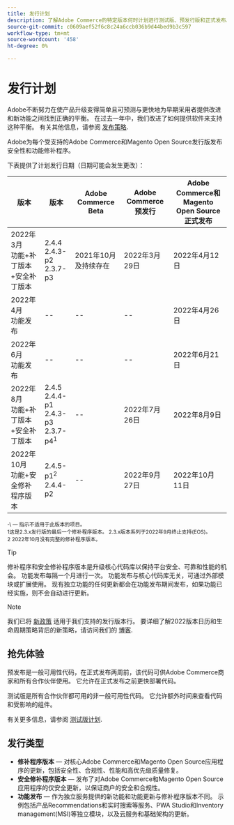 ```yaml
---
title: 发行计划
description: 了解Adobe Commerce的特定版本何时计划进行测试版、预发行版和正式发布。
source-git-commit: c0609aef52f6c8c24a6ccb036b9d44bed9b3c597
workflow-type: tm+mt
source-wordcount: '458'
ht-degree: 0%

---
```



# 发行计划

Adobe不断努力在使产品升级变得简单且可预测与更快地为早期采用者提供改进和新功能之间找到正确的平衡。 在过去一年中，我们改进了如何提供软件来支持这种平衡。 有关其他信息，请参阅 [发布策略](policy.md).

Adobe为每个受支持的Adobe Commerce和Magento Open Source发行版发布安全性和功能修补程序。

下表提供了计划发行日期（日期可能会发生更改）：

| 版本 | 版本 | Adobe Commerce Beta | Adobe Commerce预发行 | Adobe Commerce和Magento Open Source<br>正式发布 |
|-----------------------------------------------------------------|-------------------------------------------------------|---------------------------|----------------------------------|---------------------------------------------------------------------|
| 2022年3月<br>功能+补丁版本+安全补丁版本 | 2.4.4<br>2.4.3-p2<br>2.3.7-p3 | 2021年10月及持续存在 | 2022年3月29日 | 2022年4月12日 |
| 2022年4月<br>功能发布 | \-\- | \-\- | \-\- | 2022年4月26日 |
| 2022年6月<br>功能发布 | \-\- | \-\- | \-\- | 2022年6月21日 |
| 2022年8月<br>功能+补丁版本+安全补丁版本 | 2.4.5<br>2.4.4-p1<br>2.4.3-p3<br>2.3.7-p4<sup>1</sup> | \-\- | 2022年7月26日 | 2022年8月9日 |
| 2022年10月<br>功能+安全修补程序版本 | 2.4.5-p1<sup>2</sup><br>2.4.4-p2 | \-\- | 2022年9月27日 | 2022年10月11日 |

<sup>\-\ — 指示不适用于此版本的项目。</sup><br>
<sup>1这是2.3.x发行版的最后一个修补程序版本。 2.3.x版本系列于2022年9月终止支持(EOS)。</sup><br>
<sup>2 2022年10月没有完整的修补程序版本。</sup><br>

>[!TIP]
>
>修补程序和安全修补程序版本是升级核心代码库以保持平台安全、可靠和性能的机会。 功能发布每隔一个月进行一次。 功能发布与核心代码库无关，可通过外部模块或扩展使用。 现有独立功能的任何更新都会在功能发布期间发布，如果功能已经实施，则不会自动进行更新。

>[!NOTE]
>
>我们已将 [新政策](https://www.adobe.com/content/dam/cc/en/legal/terms/enterprise/pdfs/Adobe-Commerce-Software-Lifecycle-Policy.pdf) 适用于我们支持的发行版本行。 要详细了解2022版本日历和生命周期策略背后的新策略，请访问我们的 [博客](https://business.adobe.com/blog/how-to/accelerating-innovation-through-simplified-release-strategy).

## 抢先体验

预发布是一般可用性代码，在正式发布两周前，该代码可供Adobe Commerce商家和所有合作伙伴使用。 它允许在正式发布之前更快部署代码。

测试版是所有合作伙伴都可用的非一般可用性代码。 它允许额外时间来查看代码和受影响的组件。

有关更多信息，请参阅 [测试版计划](beta-program.md).

## 发行类型

- **修补程序版本** — 对核心Adobe Commerce和Magento Open Source应用程序的更新，包括安全性、合规性、性能和高优先级质量修复。
- **安全修补程序版本** — 发布了对Adobe Commerce和Magento Open Source应用程序的仅安全更新，以保证商户的安全和合规性。
- **功能发布** — 作为独立服务提供的新功能和功能更新与修补程序版本不同。 示例包括产品Recommendations和实时搜索等服务、PWA Studio和Inventory management(MSI)等独立模块，以及云服务和基础架构的更新。
